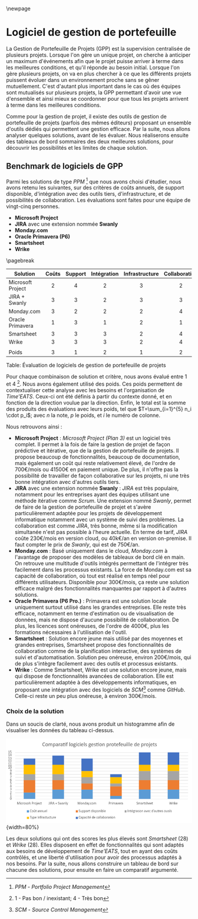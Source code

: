 
\newpage  

#   Logiciel de gestion de portefeuille

La Gestion de Portefeuille de Projets (GPP) est la supervision centralisée de plusieurs projets. Lorsque l'on gère un unique projet, on cherche à anticiper un maximum d'événements afin que le projet puisse arriver à terme dans les meilleures conditions, et qu'il réponde au besoin initial. Lorsque l'on gère plusieurs projets, on va en plus chercher à ce que les différents projets puissent évoluer dans un environnement proche sans se gêner mutuellement. C'est d'autant plus important dans le cas où des équipes sont mutualisés sur plusieurs projets, la GPP permettant d'avoir une vue d'ensemble et ainsi mieux se coordonner pour que tous les projets arrivent à terme dans les meilleures conditions.  

Comme pour la gestion de projet, il existe des outils de gestion de portefeuille de projets (parfois des mêmes éditeurs) proposant un ensemble d'outils dédiés qui permettent une gestion efficace. Par la suite, nous allons analyser quelques solutions, avant de les évaluer. Nous réaliserons ensuite des tableaux de bord sommaires des deux meilleures solutions, pour découvrir les possibilités et les limites de chaque solution.

##  Benchmark de logiciels de GPP

Parmi les solutions de type *PPM* [^6] que nous avons choisi d'étudier, nous avons retenu les suivantes, sur des critères de coûts annuels, de support disponible, d'intégration avec des outils tiers, d'infrastructure, et de possibilités de collaboration. Les évaluations sont faites pour une équipe de vingt-cinq personnes.

 -  **Microsoft Project**
 -  **JIRA** avec une extension nommée **Swanly**
 -  **Monday.com**
 -  **Oracle Primavera (P6)**
 -  **Smartsheet**
 -  **Wrike**

\pagebreak

| Solution          	| Coûts 	| Support 	| Intégration 	| Infrastructure 	| Collaboration 	| **Total** 	|
|-------------------	|:-----:	|:-------:	|:-----------:	|:--------------:	|:-------------:	|:---------:	|
| Microsoft Project 	| 2     	| 4       	| 2           	| 3              	| 2             	| **21**    	|
| JIRA + Swanly     	| 3     	| 3       	| 2           	| 3              	| 3             	| **25**    	|
| Monday.com        	| 3     	| 2       	| 2           	| 2              	| 4             	| **25**    	|
| Oracle Primavera  	| 1     	| 3       	| 1           	| 2              	| 1             	| **12**    	|
| Smartsheet        	| 3     	| 3       	| 3           	| 2              	| 4             	| **28**    	|
| Wrike             	| 3     	| 3       	| 3           	| 2              	| 4             	| **28**    	|
|                   	|       	|         	|             	|                	|               	|           	|
| Poids             	| 3     	| 1       	| 2           	| 1              	| 2             	|           	|
Table: Évaluation de logiciels de gestion de portefeuille de projets

Pour chaque combinaison de solution et critère, nous avons évalué entre 1 et 4 [^7]. Nous avons également utilisé des poids. Ces poids permettent de contextualiser cette analyse avec les besoins et l'organisation de *Time'EATS*. Ceux-ci ont été définis à partir du contexte donné, et en fonction de la direction voulue par la direction. Enfin, le total est la somme des produits des évaluations avec leurs poids, tel que $T=\sum_{i=1}^{5} n_i \cdot p_i$; avec $n$ la note, $p$ le poids, et $i$ le numéro de colonne.

Nous retrouvons ainsi :

 -  **Microsoft Project** : *Microsoft Project (Plan 3)* est un logiciel très complet. Il permet à la fois de faire la gestion de projet de façon prédictive et itérative, que de la gestion de portefeuille de projets. Il propose beaucoup de fonctionnalités, beaucoup de documentation, mais également un coût qui reste relativement élevé, de l'ordre de 700€/mois ou 41500€ en paiement unique. De plus, il n'offre pas la possibilité de travailler de façon collaborative sur les projets, ni une très bonne intégration avec d'autres outils tiers.
 -  **JIRA** avec une extension nommée **Swanly** : *JIRA* est très populaire, notamment pour les entreprises ayant des équipes utilisant une méthode itérative comme *Scrum*. Une extension nommé *Swanly*, permet de faire de la gestion de portefeuille de projet et s'avère particulièrement adaptée pour les projets de développement informatique notamment avec un système de suivi des problèmes. La collaboration est comme *JIRA*, très bonne, même si la modification simultanée n'est pas possible à l'heure actuelle. En terme de tarif, *JIRA* coûte 230€/mois en version cloud, ou 40k€/an en version on-premise. Il faut compter le prix de *Swanly*, qui est de 750€/an.
 -  **Monday.com** : Basé uniquement dans le cloud, *Monday.com* à l'avantage de proposer des modèles de tableaux de bord clé en main. On retrouve une multitude d'outils intégrés permettant de l'intégrer très facilement dans les processus existants. La force de Monday.com est sa capacité de collaboration, où tout est réalisé en temps réel pour différents utilisateurs. Disponible pour 300€/mois, ça reste une solution efficace malgré des fonctionnalités manquantes par rapport à d'autres solutions.
 -  **Oracle Primavera (P6 Pro.)** : Primavera est une solution locale uniquement surtout utilisé dans les grandes entreprises. Elle reste très efficace, notamment en terme d'estimation ou de visualisation de données, mais ne dispose d'aucune possibilité de collaboration. De plus, les licences sont onéreuses, de l'ordre de 4000€, plus les formations nécessaires à l'utilisation de l'outil.
 -  **Smartsheet** : Solution encore jeune mais utilisé par des moyennes et grandes entreprises, Smartsheet propose des fonctionnalités de collaboration comme de la planification interactive, des systèmes de suivi et d'automatisation. Solution peu onéreuse, environ 200€/mois, qui de plus s'intègre facilement avec des outils et processus existants.
 -  **Wrike** : Comme Smartsheet, Wrike est une solution encore jeune, mais qui dispose de fonctionnalités avancées de collaboration. Elle est particulièrement adaptée à des développements informatiques, en proposant une intégration avec des logiciels de *SCM*[^8] comme *GitHub*. Celle-ci reste un peu plus onéreuse, à environ 300€/mois.

###  Choix de la solution

Dans un soucis de clarté, nous avons produit un histogramme afin de visualiser les données du tableau ci-dessus.

![Histogramme de l'évaluation des logiciels de GPP.](ASSETS/IMAGES/6/1-Histogramme_GPP.png){width=80%}

Les deux solutions qui ont des scores les plus élevés sont *Smartsheet* (28) et *Wrike* (28). Elles disposent en effet de fonctionnalités qui sont adaptés aux besoins de développement de *Time'EATS*, tout en ayant des coûts contrôlés, et une liberté d'utilisation pour avoir des processus adaptés à nos besoins. Par la suite, nous allons construire un tableau de bord sur chacune des solutions, pour ensuite en faire un comparatif argumenté.

[^6]: *PPM* - *Portfolio Project Management*
[^7]: 1 - Pas bon / inexistant; 4 - Très bon
[^8]: *SCM* - *Source Control Management*
